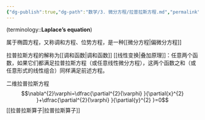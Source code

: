 ```yaml
---
{"dg-publish":true,"dg-path":"数学/3. 微分方程/拉普拉斯方程.md","permalink":"/数学/3. 微分方程/拉普拉斯方程/","dgPassFrontmatter":true,"noteIcon":"","created":"2024-05-21T15:20:28.252+08:00","updated":"2025-04-14T11:44:47.663+08:00"}
---
```


(terminology::**Laplace’s equation**)

属于椭圆方程，又称调和方程、位势方程，是一种[[微分方程\|偏微分方程]]

拉普拉斯方程的解称为[[调和函数\|调和函数]]
[[线性变换\|叠加原理]]：任意两个函数，如果它们都满足拉普拉斯方程（或任意线性微分方程），这两个函数之和（或任意形式的线性组合）同样满足前述方程。


二维拉普拉斯方程
$$\nabla^{2}\varphi=\dfrac{\partial^{2}{\varphi} }{\partial{x}^{2} }+\dfrac{\partial^{2}{\varphi} }{\partial{y}^{2} }=0$$
[[拉普拉斯算子\|拉普拉斯算子]]
